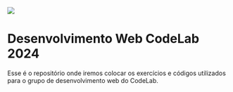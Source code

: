 
![]()<img src ="https://i.ibb.co/HxbwZMt/photoshop-capa-codelab.png" >


# Desenvolvimento Web CodeLab 2024

Esse é o repositório onde iremos colocar os exercícios e códigos utilizados para o grupo de desenvolvimento web do CodeLab.
